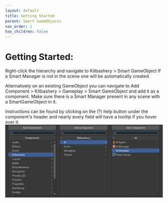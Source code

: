 ```yaml
---
layout: default
title: Getting Started
parent: Smart GameObjects
nav_order: 1
has_children: false
---
```


# Getting Started:
Right-click the hierarchy and navigate to Kitbashery > Smart GameObject If a Smart Manager is not in the scene one will be automatically created.

Alternatively on an existing GameObject you can navigate to Add Component > Kitbashery > Gameplay > Smart GameObject and add it as a component. Make sure there is a Smart Manager present in any scene with a SmartGameObject in it.

Instructions can be found by clicking on the (?) help button under the component's header and nearly every field will have a tooltip if you hover over it.
![](../../assets/images/kitbashery-modular-ai-component-navigation.jpg)
